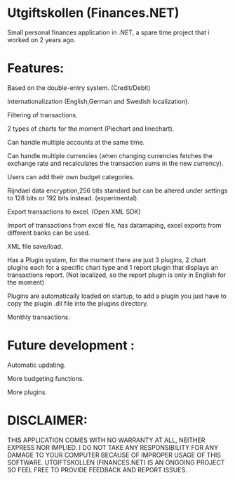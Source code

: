 # Utgiftskollen (Finances.NET)

Small personal finances application in .NET, a spare time project that i worked on 2 years ago.

# Features:
Based on the double-entry system. (Credit/Debit)

Internationalization (English,German and Swedish localization).

Filtering of transactions.

2 types of charts for the moment (Piechart and linechart).

Can handle multiple accounts at the same time.

Can handle multiple currencies (when changing currencies fetches the exchange rate and recalculates the transaction sums in the new currency).

Users can add their own budget categories.

Rijndael data encryption,256 bits standard but can be altered under settings to 128 bits or 192 bits instead. (experimental).

Export transactions to excel. (Open XML SDK)

Import of transactions from excel file, has datamaping, excel exports from different banks can be used.

XML file save/load.

Has a Plugin system, for the moment there are just 3 plugins, 2 chart plugins each for a specific chart type and 1 report plugin that displays an transactions report. (Not localized, so the report plugin is only in English for the moment)

Plugins are automatically loaded on startup, to add a plugin you just have to copy the plugin .dll file into the plugins directory.

Monthly transactions.


# Future development :
Automatic updating.

More budgeting functions.

More plugins.


# DISCLAIMER:
THIS APPLICATION COMES WITH NO WARRANTY AT ALL, NEITHER EXPRESS NOR IMPLIED. I DO NOT TAKE ANY RESPONSIBILITY FOR ANY DAMAGE TO YOUR COMPUTER BECAUSE OF IMPROPER USAGE OF THIS SOFTWARE. UTGIFTSKOLLEN (FINANCES.NET) IS AN ONGOING PROJECT SO FEEL FREE TO PROVIDE FEEDBACK AND REPORT ISSUES.
